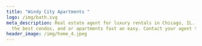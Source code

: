 ```yaml
---
title: "Windy City Apartments "
logo: /img/bath.svg
meta_description: Real estate agent for luxury rentals in Chicago, IL. Move into
  the best condos, and or apartments fast an easy. Contact your agent today.
header_image: /img/home_4.jpeg
---
```

